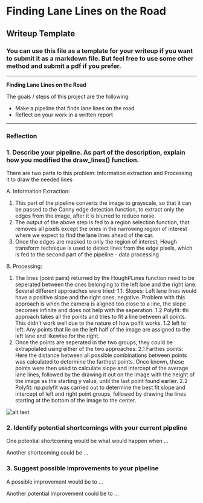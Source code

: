 # **Finding Lane Lines on the Road** 

## Writeup Template

### You can use this file as a template for your writeup if you want to submit it as a markdown file. But feel free to use some other method and submit a pdf if you prefer.

---

**Finding Lane Lines on the Road**

The goals / steps of this project are the following:
* Make a pipeline that finds lane lines on the road
* Reflect on your work in a written report


[//]: # (Image References)

[image1]: ./examples/grayscale.jpg "Grayscale"

---

### Reflection

### 1. Describe your pipeline. As part of the description, explain how you modified the draw_lines() function.

There are two parts to this problem: Information extraction and Processing it to draw the needed lines

A. Information Extraction:
1. This part of the pipeline converts the image to grayscale, so that it can be passed to the Canny edge detection function, to extract only the edges from the image, after it is blurred to reduce noise.
2. The output of the above step is fed to a region selection function, that removes all pixels except the ones in the narrowing region of interest where we expect to find the lane lines ahead of the car.
3. Once the edges are masked to only the region of interest, Hough transform technique is used to detect lines from the edge pixels, which is fed to the second part of the pipeline - data processing

B. Processing:
1. The lines (point pairs) returned by the HoughPLines function need to be seperated between the ones belonging to the left lane and the right lane. Several different approaches were tried: 
    1.1. Slopes: Left lane lines would have a positive slope and the right ones, negative. Problem with this approach is when the camera is aligned too close to a line, the slope becomes infinite and does not help with the seperation.
    1.2 Polyfit: thi approach takes all the points and tries to fit a line between all points. This didn't work well due to the nature of how polfit works.
    1.2 left to left: Any points that lie on the left half of the image are assigned to the left lane and likewise for the right.
2. Once the points are seperated in the two groups, they could be extrapolated using either of the two approaches:
    2.1 Farthes points: Here the distance between all  possible combinations between points was calculated to determine the farthest points. Once known, these points were then used to calculate slope and intercept of the average lane lines, followed by the drawing it out on the image with the height of the image as the starting y value, until the last point found earlier.
    2.2 Polyfit: np.polyfit was carried out to determine the best fit slope and intercept of left and right point groups, followed by drawing the lines starting at the bottom of the image to the center.

![alt text][image1]


### 2. Identify potential shortcomings with your current pipeline


One potential shortcoming would be what would happen when ... 

Another shortcoming could be ...


### 3. Suggest possible improvements to your pipeline

A possible improvement would be to ...

Another potential improvement could be to ...

